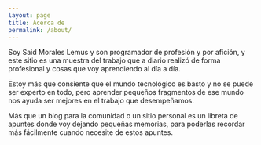 ```yaml
---
layout: page
title: Acerca de
permalink: /about/
---
```



Soy Said Morales Lemus y son programador de profesión y por afición, y este sitio es una muestra del trabajo que a diario realizó de forma profesional y cosas que voy aprendiendo al día a día.

Estoy más que consiente que el mundo tecnológico es basto y no se puede ser experto en todo, pero aprender pequeños fragmentos de ese mundo nos ayuda ser mejores en el trabajo que desempeñamos.

Más que un blog para la comunidad o un sitio personal es un libreta de apuntes donde voy dejando pequeñas memorias, para poderlas recordar más fácilmente cuando necesite de estos apuntes.

